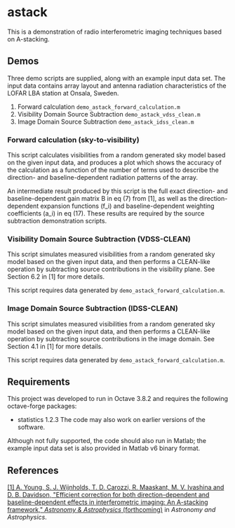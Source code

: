# astack
This is a demonstration of radio interferometric imaging techniques based on A-stacking.

## Demos
Three demo scripts are supplied, along with an example input data set. The input data contains array layout and antenna radiation characteristics of the LOFAR LBA station at Onsala, Sweden.
1. Forward calculation `demo_astack_forward_calculation.m`
2. Visibility Domain Source Subtraction `demo_astack_vdss_clean.m`
3. Image Domain Source Subtraction `demo_astack_idss_clean.m`

### Forward calculation (sky-to-visibility)
This script calculates visibilities from a random generated sky model based on the given input data, and produces a plot which shows the accuracy of the calculation as a function of the number of terms used to describe the direction- and baseline-dependent radiation patterns of the array.

An intermediate result produced by this script is the full exact direction- and baseline-dependent gain matrix B in eq (7) from [1], as well as the direction-dependent expansion functions (f_i) and baseline-dependent weighting coefficients (a_i) in eq (17). These results are required by the source subtraction demonstration scripts.

### Visibility Domain Source Subtraction (VDSS-CLEAN)
This script simulates measured visibilities from a random generated sky model based on the given input data, and then performs a CLEAN-like operation by subtracting source contributions in the visibility plane. See Section 6.2 in [1] for more details.

This script requires data generated by `demo_astack_forward_calculation.m`.

### Image Domain Source Subtraction (IDSS-CLEAN)
This script simulates measured visibilities from a random generated sky model based on the given input data, and then performs a CLEAN-like operation by subtracting source contributions in the image domain. See Section 4.1 in [1] for more details.

This script requires data generated by `demo_astack_forward_calculation.m`.

## Requirements
This project was developed to run in Octave 3.8.2 and requires the following octave-forge packages:
* statistics 1.2.3
The code may also work on earlier versions of the software.

Although not fully supported, the code should also run in Matlab; the example input data set is also provided in Matlab v6 binary format.


## References
[[1] A. Young, S. J. Wijnholds, T. D. Carozzi, R. Maaskant, M. V. Ivashina and D. B. Davidson, "Efficient correction for both direction-dependent and baseline-dependent effects in interferometric imaging: An A-stacking framework," *Astronomy & Astrophysics* (forthcoming)](http://dx.doi.org/10.1051/0004-6361/201425492) in *Astronomy and Astrophysics*.
